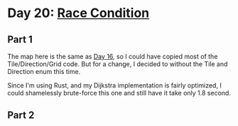 # Day 20: [Race Condition](https://adventofcode.com/2024/day/20)

## Part 1

The map here is the same as [Day 16](../day16/README.md), so I could have copied most of the Tile/Direction/Grid code. But for a change, I decided to without the Tile and Direction enum this time.

Since I'm using Rust, and my Dijkstra implementation is fairly optimized, I could shamelessly brute-force this one and still have it take only 1.8 second.

## Part 2

